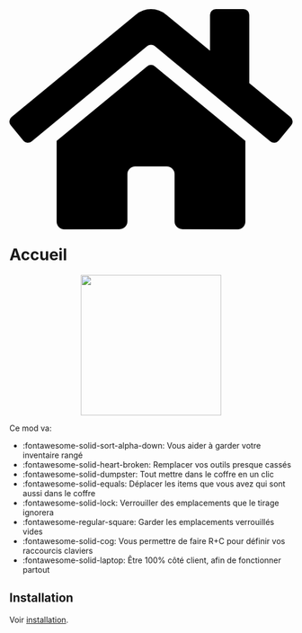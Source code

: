 # <span class="twemoji"><svg xmlns="http://www.w3.org/2000/svg" viewBox="0 0 576 512"><path d="M280.37 148.26 96 300.11V464a16 16 0 0 0 16 16l112.06-.29a16 16 0 0 0 15.92-16V368a16 16 0 0 1 16-16h64a16 16 0 0 1 16 16v95.64a16 16 0 0 0 16 16.05L464 480a16 16 0 0 0 16-16V300L295.67 148.26a12.19 12.19 0 0 0-15.3 0zM571.6 251.47 488 182.56V44.05a12 12 0 0 0-12-12h-56a12 12 0 0 0-12 12v72.61L318.47 43a48 48 0 0 0-61 0L4.34 251.47a12 12 0 0 0-1.6 16.9l25.5 31A12 12 0 0 0 45.15 301l235.22-193.74a12.19 12.19 0 0 1 15.3 0L530.9 301a12 12 0 0 0 16.9-1.6l25.5-31a12 12 0 0 0-1.7-16.93z"></path></svg></span> Accueil

<p align="center">
    <img src="https://raw.githubusercontent.com/blackd/Inventory-Profiles/all-in-one/description/output.webp" width="250px">
</p>

Ce mod va:

- :fontawesome-solid-sort-alpha-down: Vous aider à garder votre inventaire rangé
- :fontawesome-solid-heart-broken: Remplacer vos outils presque cassés
- :fontawesome-solid-dumpster: Tout mettre dans le coffre en un clic
- :fontawesome-solid-equals: Déplacer les items que vous avez qui sont aussi dans le coffre
- :fontawesome-solid-lock: Verrouiller des emplacements que le tirage ignorera
- :fontawesome-regular-square: Garder les emplacements verrouillés vides
- :fontawesome-solid-cog: Vous permettre de faire R+C pour définir vos raccourcis claviers
- :fontawesome-solid-laptop: Être 100% côté client, afin de fonctionner partout

## Installation

Voir [installation](installation/index.md).
